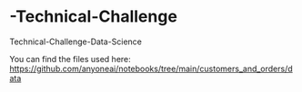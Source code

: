 # -Technical-Challenge
Technical-Challenge-Data-Science

You can find the files used here: https://github.com/anyoneai/notebooks/tree/main/customers_and_orders/data
